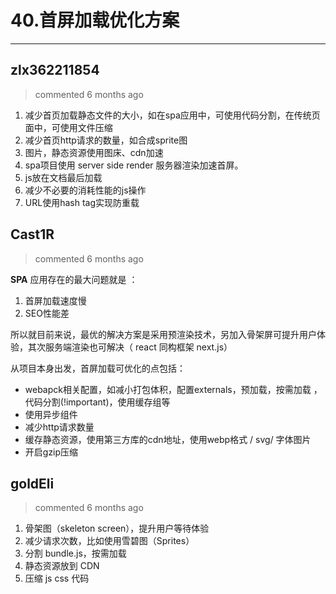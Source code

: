 
 # 40.首屏加载优化方案 
  
 ***
## zlx362211854 
 > commented 6 months ago 

1. 减少首页加载静态文件的大小，如在spa应用中，可使用代码分割，在传统页面中，可使用文件压缩
2. 减少首页http请求的数量，如合成sprite图
3. 图片，静态资源使用图床、cdn加速
4. spa项目使用 server side render 服务器渲染加速首屏。
5. js放在文档最后加载
6. 减少不必要的消耗性能的js操作
7. URL使用hash tag实现防重载
## Cast1R 
 > commented 6 months ago 

**SPA** 应用存在的最大问题就是 ：
1. 首屏加载速度慢
2. SEO性能差

所以就目前来说，最优的解决方案是采用预渲染技术，另加入骨架屏可提升用户体验，其次服务端渲染也可解决（ react 同构框架 next.js）

从项目本身出发，首屏加载可优化的点包括：
- webapck相关配置，如减小打包体积，配置externals，预加载，按需加载 ，代码分割(!important)，使用缓存组等
- 使用异步组件
- 减少http请求数量
- 缓存静态资源，使用第三方库的cdn地址，使用webp格式 / svg/ 字体图片
- 开启gzip压缩
## goldEli 
 > commented 6 months ago 

1. 骨架图（skeleton screen），提升用户等待体验
2. 减少请求次数，比如使用雪碧图（Sprites）
3. 分割 bundle.js，按需加载
4. 静态资源放到 CDN
5. 压缩 js css 代码